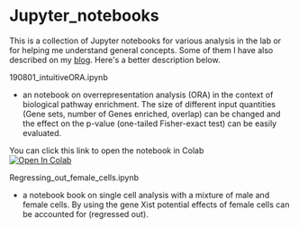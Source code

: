 # Jupyter_notebooks

This is a collection of Jupyter notebooks for various analysis in the lab or for helping me understand general concepts. Some of them I have also described on my [blog](https://evafast.github.io/). Here's a better description below.

190801_intuitiveORA.ipynb
- an notebook on overrepresentation analysis (ORA) in the context of biological pathway enrichment. The size of different input quantities (Gene sets, number of Genes enriched, overlap) can be changed and the effect on the p-value (one-tailed Fisher-exact test) can be easily evaluated.

You can click this link to open the notebook in Colab  
[![Open In Colab](https://colab.research.google.com/assets/colab-badge.svg)](https://colab.research.google.com/github/evafast/Jupyter_notebooks/blob/master/190801_intuitiveORA.ipynb)

Regressing_out_female_cells.ipynb
- a notebook book on single cell analysis with a mixture of male and female cells. By using the gene Xist potential effects of female cells can be accounted for (regressed out).
